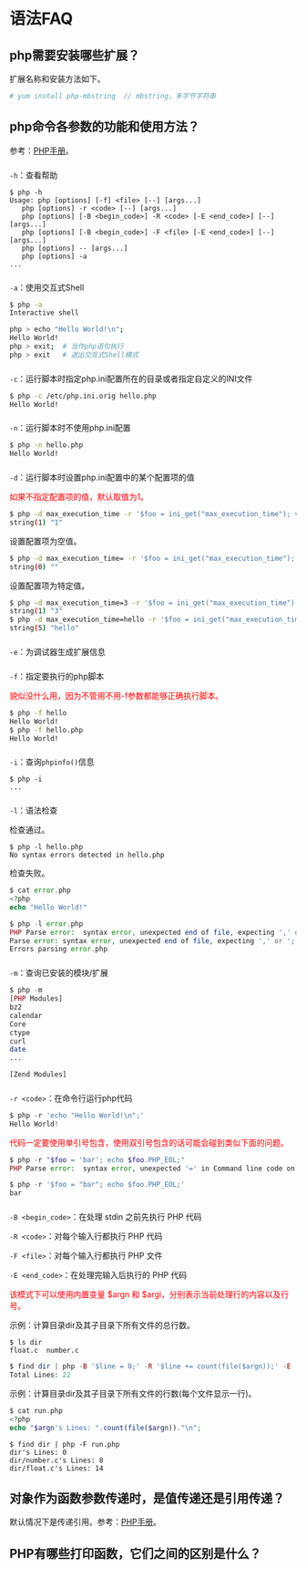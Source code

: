 # 语法FAQ

## php需要安装哪些扩展？

扩展名称和安装方法如下。

```php
# yum install php-mbstring  // mbstring，多字节字符串
```


## php命令各参数的功能和使用方法？

参考：[PHP手册](http://php.net/manual/zh/features.commandline.php)。

### 

`-h`：查看帮助

```
$ php -h
Usage: php [options] [-f] <file> [--] [args...]
   php [options] -r <code> [--] [args...]
   php [options] [-B <begin_code>] -R <code> [-E <end_code>] [--] [args...]
   php [options] [-B <begin_code>] -F <file> [-E <end_code>] [--] [args...]
   php [options] -- [args...]
   php [options] -a
...
```


### 

`-a`：使用交互式Shell

```bash
$ php -a
Interactive shell

php > echo "Hello World!\n";
Hello World!
php > exit;  # 当作php语句执行
php > exit   # 退出交互式Shell模式
```


### 

`-c`：运行脚本时指定php.ini配置所在的目录或者指定自定义的INI文件

```bash
$ php -c /etc/php.ini.orig hello.php 
Hello World!
```


### 

`-n`：运行脚本时不使用php.ini配置

```bash
$ php -n hello.php 
Hello World!
```


### 

`-d`：运行脚本时设置php.ini配置中的某个配置项的值

<font color="red">如果不指定配置项的值，默认取值为1。</font>

```bash
$ php -d max_execution_time -r '$foo = ini_get("max_execution_time"); var_dump($foo);'
string(1) "1"
```

设置配置项为空值。

```bash
$ php -d max_execution_time= -r '$foo = ini_get("max_execution_time"); var_dump($foo);'
string(0) ""
```

设置配置项为特定值。

```bash
$ php -d max_execution_time=3 -r '$foo = ini_get("max_execution_time"); var_dump($foo);'
string(1) "3"
$ php -d max_execution_time=hello -r '$foo = ini_get("max_execution_time"); var_dump($foo);' 
string(5) "hello"
```


### 

`-e`：为调试器生成扩展信息


### 

`-f`：指定要执行的php脚本

<font color="red">貌似没什么用，因为不管用不用-f参数都能够正确执行脚本。</font>

```bash
$ php -f hello
Hello World!
$ php -f hello.php 
Hello World!
```


### 

`-i`：查询`phpinfo()`信息

```
$ php -i
...
```


### 

`-l`：语法检查

检查通过。

```
$ php -l hello.php 
No syntax errors detected in hello.php
```

检查失败。

```php
$ cat error.php 
<?php
echo "Hello World!"

$ php -l error.php 
PHP Parse error:  syntax error, unexpected end of file, expecting ',' or ';' in error.php on line 4
Parse error: syntax error, unexpected end of file, expecting ',' or ';' in error.php on line 4
Errors parsing error.php
```


### 

`-m`：查询已安装的模块/扩展

```php
$ php -m
[PHP Modules]
bz2
calendar
Core
ctype
curl
date
...

[Zend Modules]
```


### 

`-r <code>`：在命令行运行php代码

```php
$ php -r 'echo "Hello World!\n";'
Hello World!
```

<font color="red">代码一定要使用单引号包含，使用双引号包含的话可能会碰到类似下面的问题。</font>

```php
$ php -r "$foo = 'bar'; echo $foo.PHP_EOL;"   
PHP Parse error:  syntax error, unexpected '=' in Command line code on line 1
```
```php
$ php -r '$foo = "bar"; echo $foo.PHP_EOL;'
bar
```


### 

`-B <begin_code>`：在处理 stdin 之前先执行 PHP 代码

`-R <code>`：对每个输入行都执行 PHP 代码

`-F <file>`：对每个输入行都执行 PHP 文件

`-E <end_code>`：在处理完输入后执行的 PHP 代码

<font color="red">该模式下可以使用内置变量 $argn 和 $argi，分别表示当前处理行的内容以及行号。</font>

示例：计算目录dir及其子目录下所有文件的总行数。

```
$ ls dir
float.c  number.c
```
```php
$ find dir | php -B '$line = 0;' -R '$line += count(file($argn));' -E 'echo "Total Lines: ".$line."\n";'
Total Lines: 22
```

示例：计算目录dir及其子目录下所有文件的行数(每个文件显示一行)。

```php
$ cat run.php 
<?php
echo "$argn's Lines: ".count(file($argn))."\n";
```
```
$ find dir | php -F run.php 
dir's Lines: 0
dir/number.c's Lines: 8
dir/float.c's Lines: 14
```


###  






## 对象作为函数参数传递时，是值传递还是引用传递？

默认情况下是传递引用。参考：[PHP手册](http://www.php.net/manual/zh/language.oop5.references.php)。


## PHP有哪些打印函数，它们之间的区别是什么？
















